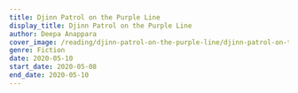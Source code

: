```yaml
---
title: Djinn Patrol on the Purple Line
display_title: Djinn Patrol on the Purple Line
author: Deepa Anappara
cover_image: /reading/djinn-patrol-on-the-purple-line/djinn-patrol-on-the-purple-line.jpg
genre: Fiction
date: 2020-05-10
start_date: 2020-05-08
end_date: 2020-05-10
---
```

